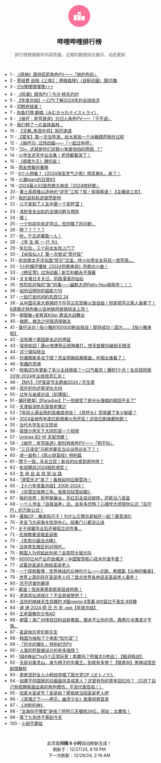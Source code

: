 <div align="center">
    <img src="./assets/icon_rank.png" alt="logo" />
    <h2>哔哩哔哩排行榜</h>
</div>

> 排行榜根据稿件内容质量，近期的数据综合展示，动态更新

<br />

<ul><li><span>1 - <a href=https://www.bilibili.com/BV1t9koYHEW4 target=_blank>《原神》茜特菈莉角色PV——「她的色彩」</a></span></li><li><span>2 - <a href=https://www.bilibili.com/BV1fKCzYWEkU target=_blank>零经费&nbsp;自拍《三体2：黑暗森林》（自制动画）第05集</a></span></li><li><span>3 - <a href=https://www.bilibili.com/BV1G3kQY1EEt target=_blank>☝🤓嘿嘿嘿嘿嘿⚡⚡⚡</a></span></li><li><span>4 - <a href=https://www.bilibili.com/BV1A1CaYyEUP target=_blank>《鸣潮》服饰PV&nbsp;|&nbsp;今汐·桃夭灼灼</a></span></li><li><span>5 - <a href=https://www.bilibili.com/BV1ttk9YkEVx target=_blank>【年度总结】一口气了解2024年的全球经济</a></span></li><li><span>6 - <a href=https://www.bilibili.com/BV1YFC6Y7EB4 target=_blank>切糕终结者！</a></span></li><li><span>7 - <a href=https://www.bilibili.com/BV1WuCwYoEnc target=_blank>杂鱼打牌&nbsp;翻唱（みむかゥわナイストライ）</a></span></li><li><span>8 - <a href=https://www.bilibili.com/BV13XCGYMEK8 target=_blank>《崩坏：星穹铁道》忘归人角色PV——「子不语」</a></span></li><li><span>9 - <a href=https://www.bilibili.com/BV1xpCGYZEd3 target=_blank>我们种了一片晶体森林...</a></span></li><li><span>10 - <a href=https://www.bilibili.com/BV12XkRY5EiQ target=_blank>【无赖_电音吃鸡】简历速递</a></span></li><li><span>11 - <a href=https://www.bilibili.com/BV1jukdYYEJj target=_blank>【雷军】第一次当导演，给大家拍一个冰糖葫芦制作过程</a></span></li><li><span>12 - <a href=https://www.bilibili.com/BV1aBkRY9Eea target=_blank>《崩坏3》过场动画——「一起过年吧」</a></span></li><li><span>13 - <a href=https://www.bilibili.com/BV14QC6YkEKz target=_blank>“Oi~&nbsp;&nbsp;这就是你们这群小鬼害怕怕的原因&nbsp;&nbsp;？”</a></span></li><li><span>14 - <a href=https://www.bilibili.com/BV1sSCwY8E5t target=_blank>小学生逆天作业合集！老师都看哭了！</a></span></li><li><span>15 - <a href=https://www.bilibili.com/BV12okoYJEtJ target=_blank>《吞噬为王》蹲坑版！</a></span></li><li><span>16 - <a href=https://www.bilibili.com/BV1VqkRYxEG2 target=_blank>网友想看的春晚</a></span></li><li><span>17 - <a href=https://www.bilibili.com/BV1SFCPYrEKX target=_blank>0个人想看？《2024淘宝灵气之夜》颁奖典礼，来了！</a></span></li><li><span>18 - <a href=https://www.bilibili.com/BV1w6k9YeEcC target=_blank>小潮team的日常#3</a></span></li><li><span>19 - <a href=https://www.bilibili.com/BV13pkdY9Ey2 target=_blank>2024最火53首热歌大串烧『2024拼好歌』</a></span></li><li><span>20 - <a href=https://www.bilibili.com/BV1MbkdYSEUw target=_blank>黄土高原推山造地的“逆天”工程？假！假得离谱！【主播说三农】</a></span></li><li><span>21 - <a href=https://www.bilibili.com/BV1arkRYQE7g target=_blank>我的鼠标轨迹居然是他</a></span></li><li><span>22 - <a href=https://www.bilibili.com/BV1QTCcYuEfZ target=_blank>儿子拿到了人生中第一个奖杯🏆！</a></span></li><li><span>23 - <a href=https://www.bilibili.com/BV1dokdY8EFT target=_blank>浅析舍友出轨的法律问题与预防</a></span></li><li><span>24 - <a href=https://www.bilibili.com/BV1MrCPYCEC1 target=_blank>接！</a></span></li><li><span>25 - <a href=https://www.bilibili.com/BV1N5CBYcEAQ target=_blank>一个你初中肯定学过，但忽略了的问题...</a></span></li><li><span>26 - <a href=https://www.bilibili.com/BV1FmkZYLEm3 target=_blank>啊？？？？？</a></span></li><li><span>27 - <a href=https://www.bilibili.com/BV1qLkZYTEUD target=_blank>他，千古逆袭第一人！</a></span></li><li><span>28 - <a href=https://www.bilibili.com/BV1hHkdYsEQH target=_blank>《学&nbsp;生&nbsp;统&nbsp;一&nbsp;行&nbsp;为》</a></span></li><li><span>29 - <a href=https://www.bilibili.com/BV1unkQYzE8b target=_blank>失忆后，三个前女友找上门了</a></span></li><li><span>30 - <a href=https://www.bilibili.com/BV1q4kRYwEpJ target=_blank>【米饭仙人】第一次尝试“煲仔饭”</a></span></li><li><span>31 - <a href=https://www.bilibili.com/BV1RDk9YdEsE target=_blank>听说南太平洋岛国“禁贝”泛滥，帅小伙带女友前往一尝究竟。。</a></span></li><li><span>32 - <a href=https://www.bilibili.com/BV1K6CeYdE1d target=_blank>1小时循环播放《2024热歌串烧》热歌の小曲！</a></span></li><li><span>33 - <a href=https://www.bilibili.com/BV16BCAYdEe7 target=_blank>《绝区零》过场动画&nbsp;|&nbsp;新艾利都永不落幕</a></span></li><li><span>34 - <a href=https://www.bilibili.com/BV1SECqYqE7A target=_blank>关关难过关关过，前路漫漫亦灿灿</a></span></li><li><span>35 - <a href=https://www.bilibili.com/BV1thkdYEENj target=_blank>热烈欢迎我的“新”同事——幽默大师Patty&nbsp;Hou侯佩岑！！！</a></span></li><li><span>36 - <a href=https://www.bilibili.com/BV19dkdYcE14 target=_blank>如何证明你的超能力10</a></span></li><li><span>37 - <a href=https://www.bilibili.com/BV1TbkdYSEi4 target=_blank>一些打发时间的东西12.24</a></span></li><li><span>38 - <a href=https://www.bilibili.com/BV1Jwk9Y8EVC target=_blank>从中国买来大铁锅终于在芬兰实现柴火饭自由！彻底把芬兰家人香晕了！8道南北特色柴火饭地锅鸡铁锅炖全上场！</a></span></li><li><span>39 - <a href=https://www.bilibili.com/BV1A3CPYNEfg target=_blank>柳智敏+安宥真Killer&nbsp;歌谣大战舞台</a></span></li><li><span>40 - <a href=https://www.bilibili.com/BV1rEkRYqESJ target=_blank>做题，做法之间我选择做法</a></span></li><li><span>41 - <a href=https://www.bilibili.com/BV1xvkdY1EBz target=_blank>蛋仔派对&nbsp;|&nbsp;俗小雅的100000粉丝挑战！即将成功！因为……【俗小雅来啦】</a></span></li><li><span>42 - <a href=https://www.bilibili.com/BV1RrCYYKEYL target=_blank>没有哪个墓园是永远的停留</a></span></li><li><span>43 - <a href=https://www.bilibili.com/BV1dXkdYAE3X target=_blank>宿命轮回&nbsp;|&nbsp;谭sir惨遭燕云邪神暴打，惊天蛤蟆功破局无限流</a></span></li><li><span>44 - <a href=https://www.bilibili.com/BV1pek9YBEJw target=_blank>这个就叫砖业</a></span></li><li><span>45 - <a href=https://www.bilibili.com/BV1sSCPYMEQF target=_blank>抄袭歌能多没下限？完全照搬经典歌曲，吃相太难看了！</a></span></li><li><span>46 - <a href=https://www.bilibili.com/BV1L6CgYBEVY target=_blank>有趣的灵魂</a></span></li><li><span>47 - <a href=https://www.bilibili.com/BV19UkQYJEUG target=_blank>柯南这5年更新了多少主线情报？一口气看完！爆肝1个月！名侦探柯南2019-2024年主线信息汇总！</a></span></li><li><span>48 - <a href=https://www.bilibili.com/BV1C4CYY1Eas target=_blank>【MV】刀P圣诞节主题曲2024&nbsp;/&nbsp;花生君</a></span></li><li><span>49 - <a href=https://www.bilibili.com/BV1HfkXYaEFR target=_blank>现在的你还希望长大吗</a></span></li><li><span>50 - <a href=https://www.bilibili.com/BV1n7CPYFEWU target=_blank>过年与亲戚对话（刻薄版）</a></span></li><li><span>51 - <a href=https://www.bilibili.com/BV16skRYYEVM target=_blank>循环歌单|【Paradise】|“一但接受了是光头强唱的就回不去了”</a></span></li><li><span>52 - <a href=https://www.bilibili.com/BV1cGCwYdEoq target=_blank>天津版消防员营救老鹰记</a></span></li><li><span>53 - <a href=https://www.bilibili.com/BV1NdkeYQE6G target=_blank>7年前火遍全网的高难度游戏！《茶杯头》究竟藏了多少秘密？</a></span></li><li><span>54 - <a href=https://www.bilibili.com/BV1ZkkQYWEPi target=_blank>2024金抹布年度烂剧盛典火热开启！这些烂剧谁都别跑！</a></span></li><li><span>55 - <a href=https://www.bilibili.com/BV1zmkdYqEuH target=_blank>当代大学生论文现状</a></span></li><li><span>56 - <a href=https://www.bilibili.com/BV1U1CLYzEMf target=_blank>我很少用天下大同形容一个视频</a></span></li><li><span>57 - <a href=https://www.bilibili.com/BV17rCGY1Ebe target=_blank>Unitree&nbsp;B2-W&nbsp;天赋觉醒！</a></span></li><li><span>58 - <a href=https://www.bilibili.com/BV1qNCAYJEaD target=_blank>《崩坏：星穹铁道》斯科特角色PV——「狗不叫」</a></span></li><li><span>59 - <a href=https://www.bilibili.com/BV1eLkdYbEWD target=_blank>“三日凌空”马斯克要去当众议院议长了？！</a></span></li><li><span>60 - <a href=https://www.bilibili.com/BV1cfCPYwEMX target=_blank>虚一直构&nbsp;|《鸣火财富经》特别篇</a></span></li><li><span>61 - <a href=https://www.bilibili.com/BV15jkdYZEnQ target=_blank>隋卞一探，车长立现！新兵的伙食到底咋样？</a></span></li><li><span>62 - <a href=https://www.bilibili.com/BV1M4k9YVEiE target=_blank>影视飓风2024相机颁奖！</a></span></li><li><span>63 - <a href=https://www.bilibili.com/BV1pGCPYYEXa target=_blank>生&nbsp;命&nbsp;自&nbsp;会&nbsp;找&nbsp;到&nbsp;出&nbsp;路</a></span></li><li><span>64 - <a href=https://www.bilibili.com/BV14SCPYMEWh target=_blank>“滑雪天才”来了！看我如何征服雪场！</a></span></li><li><span>65 - <a href=https://www.bilibili.com/BV1VXkQYmEeH target=_blank>【十六年鬼畜总结】2008-2024！</a></span></li><li><span>66 - <a href=https://www.bilibili.com/BV1LsCwY2EDb target=_blank>《风雪压我两三年，我笑风轻雪如眠》</a></span></li><li><span>67 - <a href=https://www.bilibili.com/BV1NvkdY1EZe target=_blank>我的世界：盔甲架展台，无红石全自动旋转，还能当八音盒</a></span></li><li><span>68 - <a href=https://www.bilibili.com/BV13XCGYMERv target=_blank>一个人学会「自我滋养」后，会有多恐怖？心理学大师带你认识「反拧巴」的万能公式！</a></span></li><li><span>69 - <a href=https://www.bilibili.com/BV18KC6YVEFP target=_blank>最黏CP：橡皮和尺子！为什么它俩总是粘在一起？甚至溶化</a></span></li><li><span>70 - <a href=https://www.bilibili.com/BV1CGCPYYEAM target=_blank>辛吉飞大闹海关检测中心，结果门儿都没让进</a></span></li><li><span>71 - <a href=https://www.bilibili.com/BV1zHCBYsE5V target=_blank>关于闺蜜毕业后还被孤立这件事...</a></span></li><li><span>72 - <a href=https://www.bilibili.com/BV1VJkZYeEm3 target=_blank>尼禄教曼波唱圣诞歌</a></span></li><li><span>73 - <a href=https://www.bilibili.com/BV1H6kdYGEtM target=_blank>《失败の画龙点睛》</a></span></li><li><span>74 - <a href=https://www.bilibili.com/BV1PYCAYcEjU target=_blank>当体育生被区别对待时...</a></span></li><li><span>75 - <a href=https://www.bilibili.com/BV1qQCrYhEpZ target=_blank>韩国人为何如此吵闹？会突然大喊大叫</a></span></li><li><span>76 - <a href=https://www.bilibili.com/BV1bqCwYBEYY target=_blank>6000亿AI产业在劫难逃！中国智驾核心技术在谁手里？</a></span></li><li><span>77 - <a href=https://www.bilibili.com/BV1ahCwYkECr target=_blank>试着送圣诞礼物给圣诞老人</a></span></li><li><span>78 - <a href=https://www.bilibili.com/BV166CAYsEGm target=_blank>一个视频看懂：世界神话的众神吃什么——北欧、希腊篇【众神的餐桌】</a></span></li><li><span>79 - <a href=https://www.bilibili.com/BV1y9kRYCEDF target=_blank>世界上真的存在圣诞老人吗？盘点世界各地目击圣诞老人事件！</a></span></li><li><span>80 - <a href=https://www.bilibili.com/BV1SHk9Y2EXM target=_blank>厉不厉害你鹿哥</a></span></li><li><span>81 - <a href=https://www.bilibili.com/BV12jCYYpEy2 target=_blank>离谱！怪盗基德竟能易容成柯南！</a></span></li><li><span>82 - <a href=https://www.bilibili.com/BV1YSCvYBEur target=_blank>道诡异仙游戏化？不会是做梦吧？！</a></span></li><li><span>83 - <a href=https://www.bilibili.com/BV1xYCjYqEHR target=_blank>当你的妹妹天生异瞳时&nbsp;#猫meme&nbsp;#羡慕&nbsp;#内容过于真实&nbsp;#异瞳</a></span></li><li><span>84 - <a href=https://www.bilibili.com/BV14pkQYMEKN target=_blank>速&nbsp;通&nbsp;2024&nbsp;明&nbsp;日&nbsp;方&nbsp;舟&nbsp;.exe【年度总结】</a></span></li><li><span>85 - <a href=https://www.bilibili.com/BV18ZCcYNELL target=_blank>王老菊教你少爷AD</a></span></li><li><span>86 - <a href=https://www.bilibili.com/BV1ZACNYtEUg target=_blank>避雷！来广州体验日料自助套路，根本不让你吃饱，靠两斤冰激凌才不饿。</a></span></li><li><span>87 - <a href=https://www.bilibili.com/BV17XkdYPEEe target=_blank>圣诞快乐劳伦斯先生</a></span></li><li><span>88 - <a href=https://www.bilibili.com/BV1yWCYYmEBR target=_blank>韩国为啥拍了个电影“哈尔滨”？</a></span></li><li><span>89 - <a href=https://www.bilibili.com/BV1dFCGYCEvN target=_blank>「时光的赠礼」特别纪念PV</a></span></li><li><span>90 - <a href=https://www.bilibili.com/BV1VDCGYzEnQ target=_blank>人类的肝脏被设计的有多强悍？</a></span></li><li><span>91 - <a href=https://www.bilibili.com/BV1TikZYXEtm target=_blank>1级6神出门vs5个正常玩家！能赢吗？熊猫大G参战！【脑洞挑战】</a></span></li><li><span>92 - <a href=https://www.bilibili.com/BV19vkRYdETG target=_blank>天庭对轰灵山，身为棋子的牛魔王，到底有多惨？【暗黑向】黑神话悟空剧情解析</a></span></li><li><span>93 - <a href=https://www.bilibili.com/BV1F6CAYxELL target=_blank>是绝世好女人小桃给你唱了胆大党OP《オトノケ》</a></span></li><li><span>94 - <a href=https://www.bilibili.com/BV16sC6YcEXf target=_blank>如果不同国家的动画画风变成真人？这里有你的童年回忆吗？（只选了自己有把握能画出来的角色模仿，不具代表性哈！）</a></span></li><li><span>95 - <a href=https://www.bilibili.com/BV1p5CBYFEzF target=_blank>加拿大圣诞节？圣诞劫？那我就当回圣诞老人吧</a></span></li><li><span>96 - <a href=https://www.bilibili.com/BV1xKCPYqEqJ target=_blank>《真理之下——再见，幽灵少女》故事视频首发</a></span></li><li><span>97 - <a href=https://www.bilibili.com/BV1bcBNYwEJd target=_blank>《冲刺的神》</a></span></li><li><span>98 - <a href=https://www.bilibili.com/BV1PTCVYZEA6 target=_blank>“法海你不懂爱”是啥？短短几天播放24亿，网友：太魔性！</a></span></li><li><span>99 - <a href=https://www.bilibili.com/BV1grCPYCE4f target=_blank>等了九年终于等到今天</a></span></li><li><span>100 - <a href=https://www.bilibili.com/BV1pNCeYSEhZ target=_blank>小锁不算挂</a></span></li></ul>

<br />

<p align=center>此页面<strong>间隔 6 小时</strong>自动刷新生成！<br>刷新于：12/27/24, 8:19 PM<br>下一次刷新：12/28/24, 2:19 AM</p>
